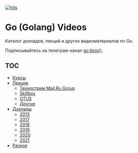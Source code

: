 [![hits](https://hits.deltapapa.io/github/dp92987/go-videos-ru.svg)](https://hits.deltapapa.io)

# Go (Golang) Videos

Каталог докладов, лекций и других видеоматериалов по Go.

Подписывайтесь на телеграм-канал [go blog()](https://t.me/golangblog).

## TOC

- [Курсы](courses.md)
- [Лекции](lectures.md)
  - [Технострим Mail.Ru Group](lectures.md#технострим-mailru-group)
  - [Skillbox](lectures.md#skillbox)
  - [OTUS](lectures.md#otus)
  - [Другие](lectures.md#другие)
- [Доклады](meetups.md)
  - [2013](meetups.md#2013)
  - [2017](meetups.md#2017)
  - [2018](meetups.md#2018)
  - [2019](meetups.md#2019)
  - [2020](meetups.md#2020)
  - [2021](meetups.md#2021)
- [Разное](other.md)
